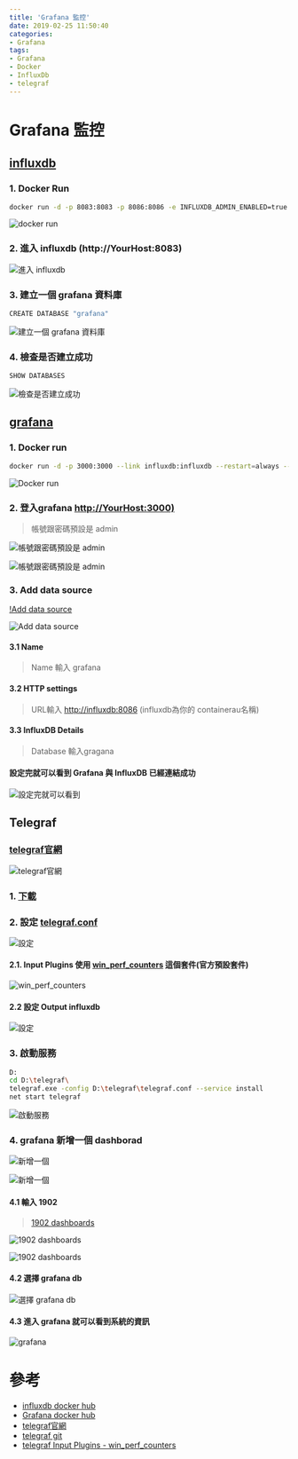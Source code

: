 ```yaml
---
title: 'Grafana 監控'
date: 2019-02-25 11:50:40
categories: 
- Grafana
tags: 
- Grafana
- Docker
- InfluxDb
- telegraf
---
```


# Grafana 監控

## [influxdb](https://hub.docker.com/_/influxdb/)

### 1. Docker Run

```bash
docker run -d -p 8083:8083 -p 8086:8086 -e INFLUXDB_ADMIN_ENABLED=true --name influxdb --restart=always -v influxdb:/var/lib/influxdb influxdb:1.1
```

![docker run](https://i.imgur.com/0oLjQzH.png)

### 2. 進入 influxdb (http://YourHost:8083)

![進入 influxdb](https://i.imgur.com/CkP0t3G.png)

### 3. 建立一個  grafana 資料庫

```bash
CREATE DATABASE "grafana"
```

![建立一個  grafana 資料庫](https://i.imgur.com/yCIRXMp.png)

### 4. 檢查是否建立成功

```bash
SHOW DATABASES
```

![檢查是否建立成功](https://i.imgur.com/nN52eAs.png)

## [grafana](https://hub.docker.com/r/grafana/grafana/)

### 1. Docker run

```bash
docker run -d -p 3000:3000 --link influxdb:influxdb --restart=always --name grafana grafana/grafana:4.6.2
```

![Docker run ](https://i.imgur.com/J7M3e8q.png)

### 2. 登入grafana <http://YourHost:3000)>

> 帳號跟密碼預設是 admin

![帳號跟密碼預設是 admin](https://i.imgur.com/zv65arG.png)

![帳號跟密碼預設是 admin](https://i.imgur.com/MFEJxKj.png)

### 3. Add data source

[!Add data source](https://i.imgur.com/4GvRimh.png)

![Add data source](https://i.imgur.com/SDNjczQ.png)

#### 3.1 Name

> Name 輸入 grafana

#### 3.2 HTTP settings

> URL輸入 <http://influxdb:8086> (influxdb為你的 containerau名稱)

#### 3.3 InfluxDB Details

> Database 輸入gragana

#### 設定完就可以看到 Grafana 與 InfluxDB 已經連結成功

![設定完就可以看到](https://i.imgur.com/HzHakcG.png)

## Telegraf

### [telegraf官網](https://www.influxdata.com/time-series-platform/telegraf/)

![telegraf官網](https://i.imgur.com/nlJIjUU.png)

### 1. [下載](https://dl.influxdata.com/telegraf/releases/telegraf-1.9.4_windows_amd64.zip)

### 2. 設定 [telegraf.conf](https://github.com/influxdata/telegraf)

![設定](https://i.imgur.com/VlY1Cf2.png)

#### 2.1. Input Plugins 使用 [win_perf_counters](https://github.com/influxdata/telegraf/tree/master/plugins/inputs/win_perf_counters) 這個套件(官方預設套件)

![win_perf_counters](https://i.imgur.com/tTqZVrg.png)

#### 2.2  設定 Output influxdb

![設定](https://i.imgur.com/AtxDOGt.png)

### 3. 啟動服務

```bash
D:
cd D:\telegraf\
telegraf.exe -config D:\telegraf\telegraf.conf --service install
net start telegraf

```

![啟動服務](https://i.imgur.com/FXW0ePJ.png)

### 4. grafana 新增一個 dashborad

![新增一個](https://i.imgur.com/KiTs1PU.png)

![新增一個](https://i.imgur.com/d8Uy0zk.png)

#### 4.1 輸入 1902

> [1902 dashboards](https://grafana.com/dashboards/1902)

![1902 dashboards](https://i.imgur.com/6hjOm25.png)

![1902 dashboards](https://i.imgur.com/V9M6Xic.png)

#### 4.2 選擇 grafana db

![選擇 grafana db](https://i.imgur.com/6yReJH8.png)

#### 4.3 進入 grafana 就可以看到系統的資訊

![grafana](https://i.imgur.com/qOxQh4n.png)

# 參考

* [influxdb docker hub](https://hub.docker.com/_/influxdb/)
* [Grafana docker hub](https://hub.docker.com/r/grafana/grafana/)
* [telegraf官網](https://www.influxdata.com/time-series-platform/telegraf/)
* [telegraf git](https://github.com/influxdata/telegraf)
* [telegraf Input Plugins - win_perf_counters](https://github.com/influxdata/telegraf/tree/master/plugins/inputs/win_perf_counters)